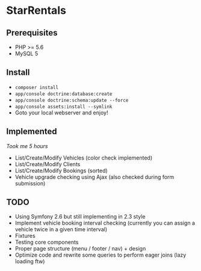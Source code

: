 StarRentals
===========

## Prerequisites

* PHP >= 5.6
* MySQL 5

## Install

* `composer install`
* `app/console doctrine:database:create`
* `app/console doctrine:schema:update --force`
* `app/console assets:install --symlink`
* Goto your local webserver and enjoy!

## Implemented

*Took me 5 hours*

* List/Create/Modify Vehicles (color check implemented)
* List/Create/Modify Clients
* List/Create/Modify Bookings (sorted)
* Vehicle upgrade checking using Ajax (also checked during form submission)

## TODO

* Using Symfony 2.6 but still implementing in 2.3 style
* Implement vehicle booking interval checking (currently you can assign a vehicle twice in a given time interval)
* Fixtures
* Testing core components
* Proper page structure (menu / footer / nav) + design
* Optimize code and rewrite some queries to perform eager joins (lazy loading ftw)
